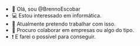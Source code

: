 - 👋 Olá, sou @BrennoEscobar
- :computer: Estou interessado em informática.
- :office: Atualmente pretendo trabalhar com isso.
- :two_men_holding_hands: Procuro colaborar em empresas ou algo do tipo.
- :exclamation: E farei o possível para conseguir.

<!---
BrennoEscobar/BrennoEscobar is a ✨ special ✨ repository because its `README.md` (this file) appears on your GitHub profile.
You can click the Preview link to take a look at your changes.
--->
